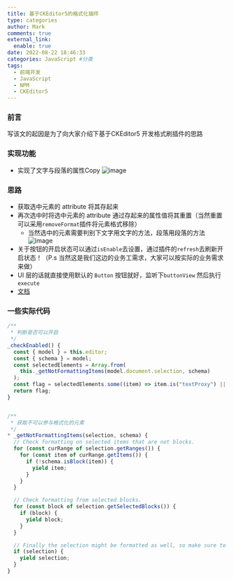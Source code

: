 ```yaml
---
title: 基于CKEditor5的格式化插件
type: categories
author: Mark
comments: true
external_link:
  enable: true
date: 2022-08-22 18:46:33
categories: JavaScript #分类
tags:
  - 前端开发
  - JavaScript
  - NPM
  - CKEditor5
---
```


### 前言

写该文的起因是为了向大家介绍下基于CKEditor5 开发格式刷插件的思路
<!-- more -->
### 实现功能

- 实现了文字与段落的属性Copy
![image](1.gif)

### 思路

- 获取选中元素的 attribute 将其存起来
- 再次选中时将选中元素的 attribute 通过存起来的属性值将其重置（当然重置可以采用`removeFormat`插件将元素格式移除）
  - 当然选中的元素需要判别下文字用文字的方法，段落用段落的方法
  ![image](2.png)
- 关于按钮的开启状态可以通过`isEnable`去设置，通过插件的`refresh`去刷新开启状态！（P.s 当然这是我们这边的业务工需求，大家可以按实际的业务需求来做）
- UI 层的话就直接使用默认的 `Button` 按钮就好，监听下`buttonView` 然后执行`execute`
- [文档](https://ckeditor.com/docs/ckeditor5/latest/api/module_engine_model_schema-AttributeProperties.html)

### 一些实际代码

```js
/**
 * 判断是否可以开启
 */
_checkEnabled() {
  const { model } = this.editor;
  const { schema } = model;
  const selectedElements = Array.from(
    this._getNotFormattingItems(model.document.selection, schema)
  );
  const flag = selectedElements.some((item) => item.is("textProxy") || item.is("text"));
  return flag;
}


/**
 * 获取不可以参与格式化的元素
 */
* _getNotFormattingItems(selection, schema) {
  // Check formatting on selected items that are not blocks.
  for (const curRange of selection.getRanges()) {
    for (const item of curRange.getItems()) {
      if (!schema.isBlock(item)) {
        yield item;
      }
    }
  }

  // Check formatting from selected blocks.
  for (const block of selection.getSelectedBlocks()) {
    if (block) {
      yield block;
    }
  }

  // Finally the selection might be formatted as well, so make sure to check it.
  if (selection) {
    yield selection;
  }
}

```
